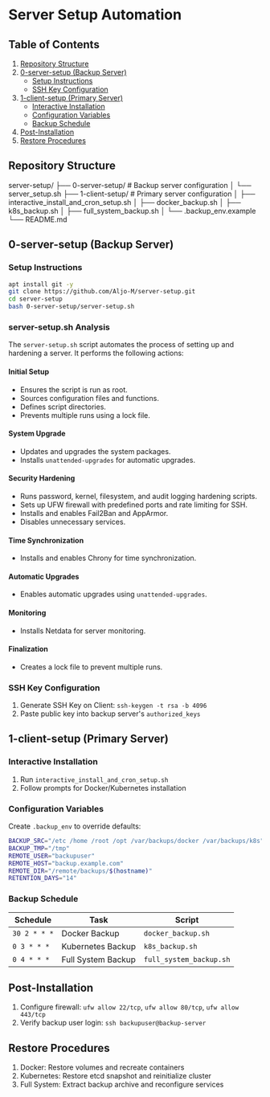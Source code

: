 # Server Setup Automation

## Table of Contents

1. [Repository Structure](#repository-structure)
2. [0-server-setup (Backup Server)](#0-server-setup-backup-server)
   - [Setup Instructions](#setup-instructions)
   - [SSH Key Configuration](#ssh-key-configuration)
3. [1-client-setup (Primary Server)](#1-client-setup-primary-server)
   - [Interactive Installation](#interactive-installation)
   - [Configuration Variables](#configuration-variables)
   - [Backup Schedule](#backup-schedule)
4. [Post-Installation](#post-installation)
5. [Restore Procedures](#restore-procedures)

## Repository Structure

server-setup/
├── 0-server-setup/ # Backup server configuration
│ └── server_setup.sh
├── 1-client-setup/ # Primary server configuration
│ ├── interactive_install_and_cron_setup.sh
│ ├── docker_backup.sh
│ ├── k8s_backup.sh
│ ├── full_system_backup.sh
│ └── .backup_env.example
└── README.md

## 0-server-setup (Backup Server)

### Setup Instructions
```bash
apt install git -y
git clone https://github.com/Aljo-M/server-setup.git
cd server-setup
bash 0-server-setup/server-setup.sh
```

### server-setup.sh Analysis

The `server-setup.sh` script automates the process of setting up and hardening a server. It performs the following actions:

#### Initial Setup

- Ensures the script is run as root.
- Sources configuration files and functions.
- Defines script directories.
- Prevents multiple runs using a lock file.

#### System Upgrade

- Updates and upgrades the system packages.
- Installs `unattended-upgrades` for automatic upgrades.

#### Security Hardening

- Runs password, kernel, filesystem, and audit logging hardening scripts.
- Sets up UFW firewall with predefined ports and rate limiting for SSH.
- Installs and enables Fail2Ban and AppArmor.
- Disables unnecessary services.

#### Time Synchronization

- Installs and enables Chrony for time synchronization.

#### Automatic Upgrades

- Enables automatic upgrades using `unattended-upgrades`.

#### Monitoring

- Installs Netdata for server monitoring.

#### Finalization

- Creates a lock file to prevent multiple runs.

### SSH Key Configuration

1. Generate SSH Key on Client: `ssh-keygen -t rsa -b 4096`
2. Paste public key into backup server's `authorized_keys`

## 1-client-setup (Primary Server)

### Interactive Installation

1. Run `interactive_install_and_cron_setup.sh`
2. Follow prompts for Docker/Kubernetes installation

### Configuration Variables

Create `.backup_env` to override defaults:

```bash
BACKUP_SRC="/etc /home /root /opt /var/backups/docker /var/backups/k8s"
BACKUP_TMP="/tmp"
REMOTE_USER="backupuser"
REMOTE_HOST="backup.example.com"
REMOTE_DIR="/remote/backups/$(hostname)"
RETENTION_DAYS="14"
```

### Backup Schedule

| Schedule     | Task               | Script                  |
| ------------ | ------------------ | ----------------------- |
| `30 2 * * *` | Docker Backup      | `docker_backup.sh`      |
| `0 3 * * *`  | Kubernetes Backup  | `k8s_backup.sh`         |
| `0 4 * * *`  | Full System Backup | `full_system_backup.sh` |

## Post-Installation

1. Configure firewall: `ufw allow 22/tcp`, `ufw allow 80/tcp`, `ufw allow 443/tcp`
2. Verify backup user login: `ssh backupuser@backup-server`

## Restore Procedures

1. Docker: Restore volumes and recreate containers
2. Kubernetes: Restore etcd snapshot and reinitialize cluster
3. Full System: Extract backup archive and reconfigure services
